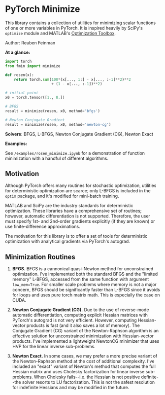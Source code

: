 # PyTorch Minimize

This library contains a collection of utilities for minimizing scalar functions of one or more variables in PyTorch. It is inspired heavily by SciPy's `optimize` module and MATLAB's [Optimization Toolbox](https://www.mathworks.com/products/optimization.html).

Author: Reuben Feinman

__At a glance:__

```python
import torch
from fmin import minimize

def rosen(x):
    return torch.sum(100*(x[..., 1:] - x[..., :-1]**2)**2 
                     + (1 - x[..., :-1])**2)

# initial point
x0 = torch.tensor([1., 8.])

# BFGS
result = minimize(rosen, x0, method='bfgs')

# Newton Conjugate Gradient
result = minimize(rosen, x0, method='newton-cg')
```

__Solvers:__ BFGS, L-BFGS, Newton Conjugate Gradient (CG), Newton Exact

__Examples:__ 

See `/examples/rosen_minimize.ipynb` for a demonstration of function minimization with a handful of different algorithms.

## Motivation
Although PyTorch offers many routines for stochastic optimization, utilities for deterministic optimization are scarce; only L-BFGS is included in the `optim` package, and it's modified for mini-batch training.

MATLAB and SciPy are the industry standards for deterministic optimization. 
These libraries have a comprehensive set of routines; however, automatic differentiation is not supported. 
Therefore, the user must specify 1st- and 2nd-order gradients explicitly (if they are known) or use finite-difference approximations.

The motivation for this library is to offer a set of tools for deterministic optimization with analytical gradients via PyTorch's autograd.

## Minimization Routines

1. __BFGS.__ BFGS is a cannonical quasi-Newton method for unconstrained optimization. I've implemented both the standard BFGS and the "limited memory" L-BFGS, accessed from the same function with argument `low_mem=True`. For smaller scale problems where memory is not a major concern, BFGS should be significantly faster than L-BFGS since it avoids for loops and uses pure torch matrix math. This is especially the case on CUDA.
   
2. __Newton Conjugate Gradient (CG).__ Due to the use of reverse-mode automatic differentiation, computing explicit Hessian matrices with PyTorch's autograd is not very efficient. However, computing Hessian-vector products is fast (and it also saves a lot of memory). The Conjugate Gradient (CG) variant of the Newton-Raphson algorithm is an effective solution for unconstrained minimization with Hessian-vector products. I've implemented a lightweight NewtonCG minimizer that uses HVP for the linear inverse sub-problems.

3. __Newton Exact.__ In some cases, we may prefer a more precise variant of the Newton-Raphson method at the cost of additional complexity. I've included an "exact" variant of Newton's method that computes the full Hessian matrix and uses Cholesky factorization for linear inverse sub-problems. When Cholesky fails--i.e. the Hessian is not positive definite--the solver resorts to LU factorization. This is not the safest resolution for indefinite Hessians and may be modified in the future.

